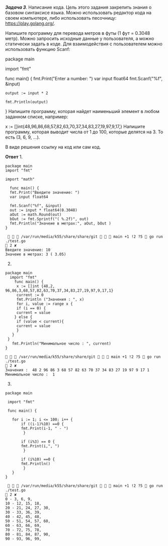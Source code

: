 ***Задача 3***. Написание кода.
Цель этого задания закрепить знания о базовом синтаксисе языка. Можно использовать редактор кода на своем компьютере, 
либо использовать песочницу: https://play.golang.org/.

Напишите программу для перевода метров в футы (1 фут = 0.3048 метр). Можно запросить исходные данные у пользователя, а 
можно статически задать в коде. Для взаимодействия с пользователем можно использовать функцию Scanf:

package main

import "fmt"

func main() {
    fmt.Print("Enter a number: ")
    var input float64
    fmt.Scanf("%f", &input)

    output := input * 2

    fmt.Println(output)    
}
Напишите программу, которая найдет наименьший элемент в любом заданном списке, например:

x := []int{48,96,86,68,57,82,63,70,37,34,83,27,19,97,9,17,}
Напишите программу, которая выводит числа от 1 до 100, которые делятся на 3. То есть (3, 6, 9, …).

В виде решения ссылку на код или сам код.

**Ответ**
1. 
```
package main
import "fmt"

import "math"

  func main() {
  fmt.Print("Введите значение: ")
  var input float64

  fmt.Scanf("%f", &input)
  out := input * float64(0.3048)
  aOut := math.Round(out)
  bOut := fmt.Sprintf("( %.2f)", out)
  fmt.Println("Значеие в метрах:", aOut, bOut )
}
```
```
    /var/run/media/k55/share/share/git    main +1 !2 ?5  go run ./test.go                                                                                                   2 ✘ 
Введите значение: 10
Значеие в метрах: 3 ( 3.05)
 ```
2.
```
package main
  import "fmt"
    func main() {
     x := []int {48,2, 96,86,3,68,57,82,63,70,37,34,83,27,19,97,9,17,1}
     current := 0
     fmt.Println ("Значения : ", x)
     for i, value := range x {
     if (i == 0) {
     current = value
    } else {
     if (value < current){
     current = value
     }
   }
 }
   fmt.Println("Минимальное число : ", current)
}
```
```
   /var/run/media/k55/share/share/git    main +1 !2 ?5  go run ./test.go                                                                                                   2 ✘ 
Значения :  48 2 96 86 3 68 57 82 63 70 37 34 83 27 19 97 9 17 1
Минимальное число :  1
```
3. 
```
package main

 import "fmt"

 func main() {

   for i := 1; i <= 100; i++ {
       if ((i-1)%10) ==0 {
       fmt.Print(i-1, " - ")
        }

       if (i%3) == 0 {
       fmt.Print(i,", ")
        }

       if (i%10) ==0 {
       fmt.Println()
        }
   }
}
```
```
    /var/run/media/k55/share/share/git    main +1 !2 ?5  go run ./test.go                                                                                                   2 ✘ 
0 - 3, 6, 9, 
10 - 12, 15, 18, 
20 - 21, 24, 27, 30, 
30 - 33, 36, 39, 
40 - 42, 45, 48, 
50 - 51, 54, 57, 60, 
60 - 63, 66, 69, 
70 - 72, 75, 78, 
80 - 81, 84, 87, 90, 
90 - 93, 96, 99, 
```



